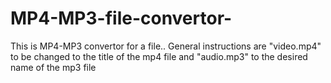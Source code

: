 # MP4-MP3-file-convertor-
This is MP4-MP3 convertor for a file.. General instructions are "video.mp4" to be changed to the title of the mp4 file and "audio.mp3"  to the desired name of the mp3 file
